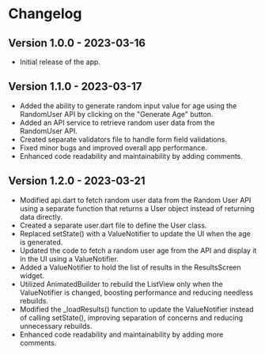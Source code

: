 # Changelog

## Version 1.0.0 - 2023-03-16
* Initial release of the app.

## Version 1.1.0 - 2023-03-17
* Added the ability to generate random input value for age using the RandomUser API by clicking on the "Generate Age" button.
* Added an API service to retrieve random user data from the RandomUser API.
* Created separate validators file to handle form field validations.
* Fixed minor bugs and improved overall app performance.
* Enhanced code readability and maintainability by adding comments.

## Version 1.2.0 - 2023-03-21
* Modified api.dart to fetch random user data from the Random User API using a separate function that returns a User object instead of returning data directly.
* Created a separate user.dart file to define the User class.
* Replaced setState() with a ValueNotifier to update the UI when the age is generated.
* Updated the code to fetch a random user age from the API and display it in the UI using a ValueNotifier.
* Added a ValueNotifier to hold the list of results in the ResultsScreen widget.
* Utilized AnimatedBuilder to rebuild the ListView only when the ValueNotifier is changed, boosting performance and reducing needless rebuilds.
* Modified the _loadResults() function to update the ValueNotifier instead of calling setState(), improving separation of concerns and reducing unnecessary rebuilds.
* Enhanced code readability and maintainability by adding more comments.